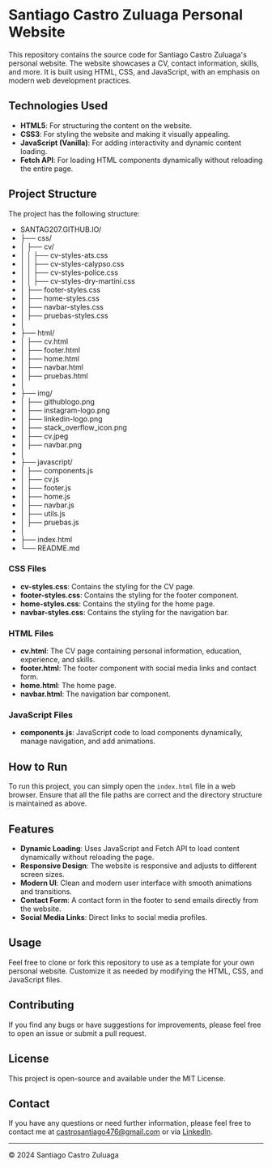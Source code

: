 # Santiago Castro Zuluaga Personal Website

This repository contains the source code for Santiago Castro Zuluaga's personal website. The website showcases a CV, contact information, skills, and more. It is built using HTML, CSS, and JavaScript, with an emphasis on modern web development practices.

## Technologies Used

- **HTML5**: For structuring the content on the website.
- **CSS3**: For styling the website and making it visually appealing.
- **JavaScript (Vanilla)**: For adding interactivity and dynamic content loading.
- **Fetch API**: For loading HTML components dynamically without reloading the entire page.

## Project Structure

The project has the following structure:
- SANTAG207.GITHUB.IO/
- ├── css/
- │   ├── cv/
- │   │   ├── cv-styles-ats.css
- │   │   ├── cv-styles-calypso.css
- │   │   ├── cv-styles-police.css
- │   │   ├── cv-styles-dry-martini.css
- │   ├── footer-styles.css
- │   ├── home-styles.css
- │   ├── navbar-styles.css
- │   ├── pruebas-styles.css
- │
- ├── html/
- │   ├── cv.html
- │   ├── footer.html
- │   ├── home.html
- │   ├── navbar.html
- │   ├── pruebas.html
- │
- ├── img/
- │   ├── githublogo.png
- │   ├── instagram-logo.png
- │   ├── linkedin-logo.png
- │   ├── stack_overflow_icon.png
- │   ├── cv.jpeg
- │   ├── navbar.png
- │
- ├── javascript/
- │   ├── components.js
- │   ├── cv.js
- │   ├── footer.js
- │   ├── home.js
- │   ├── navbar.js
- │   ├── utils.js
- │   ├── pruebas.js
- │
- ├── index.html
- └── README.md

### CSS Files

- **cv-styles.css**: Contains the styling for the CV page.
- **footer-styles.css**: Contains the styling for the footer component.
- **home-styles.css**: Contains the styling for the home page.
- **navbar-styles.css**: Contains the styling for the navigation bar.

### HTML Files

- **cv.html**: The CV page containing personal information, education, experience, and skills.
- **footer.html**: The footer component with social media links and contact form.
- **home.html**: The home page.
- **navbar.html**: The navigation bar component.

### JavaScript Files

- **components.js**: JavaScript code to load components dynamically, manage navigation, and add animations.

## How to Run

To run this project, you can simply open the `index.html` file in a web browser. Ensure that all the file paths are correct and the directory structure is maintained as above.

## Features

- **Dynamic Loading**: Uses JavaScript and Fetch API to load content dynamically without reloading the page.
- **Responsive Design**: The website is responsive and adjusts to different screen sizes.
- **Modern UI**: Clean and modern user interface with smooth animations and transitions.
- **Contact Form**: A contact form in the footer to send emails directly from the website.
- **Social Media Links**: Direct links to social media profiles.

## Usage

Feel free to clone or fork this repository to use as a template for your own personal website. Customize it as needed by modifying the HTML, CSS, and JavaScript files.

## Contributing

If you find any bugs or have suggestions for improvements, please feel free to open an issue or submit a pull request.

## License

This project is open-source and available under the MIT License.

## Contact

If you have any questions or need further information, please feel free to contact me at [castrosantiago476@gmail.com](mailto:castrosantiago476@gmail.com) or via [LinkedIn](https://www.linkedin.com/in/santiago-castro-zuluaga-9959bb252/).

---

© 2024 Santiago Castro Zuluaga
